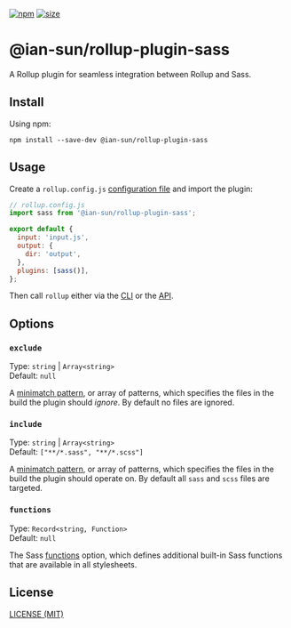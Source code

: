 [npm]: https://img.shields.io/npm/v/@ian-sun/rollup-plugin-sass
[npm-url]: https://www.npmjs.com/package/@ian-sun/rollup-plugin-sass
[size]: https://packagephobia.now.sh/badge?p=@ian-sun/rollup-plugin-sass
[size-url]: https://packagephobia.now.sh/result?p=@ian-sun/rollup-plugin-sass

[![npm][npm]][npm-url]
[![size][size]][size-url]

# @ian-sun/rollup-plugin-sass

A Rollup plugin for seamless integration between Rollup and Sass.

## Install

Using npm:

```console
npm install --save-dev @ian-sun/rollup-plugin-sass
```

## Usage

Create a `rollup.config.js` [configuration file](https://www.rollupjs.org/guide/en/#configuration-files) and import the plugin:

```js
// rollup.config.js
import sass from '@ian-sun/rollup-plugin-sass';

export default {
  input: 'input.js',
  output: {
    dir: 'output',
  },
  plugins: [sass()],
};
```

Then call `rollup` either via the [CLI](https://www.rollupjs.org/guide/en/#command-line-reference) or the [API](https://www.rollupjs.org/guide/en/#javascript-api).

## Options

### `exclude`

Type: `string` | `Array<string>`<br>
Default: `null`

A [minimatch pattern](https://github.com/isaacs/minimatch), or array of patterns, which specifies the files in the build the plugin should _ignore_. By default no files are ignored.

### `include`

Type: `string` | `Array<string>`<br>
Default: `["**/*.sass", "**/*.scss"]`

A [minimatch pattern](https://github.com/isaacs/minimatch), or array of patterns, which specifies the files in the build the plugin should operate on. By default all `sass` and `scss` files are targeted.

### `functions`

Type: `Record<string, Function>`<br>
Default: `null`

The Sass [functions](https://sass-lang.com/documentation/js-api#functions) option, which defines additional built-in Sass functions that are available in all stylesheets.

## License

[LICENSE (MIT)](/LICENSE)
